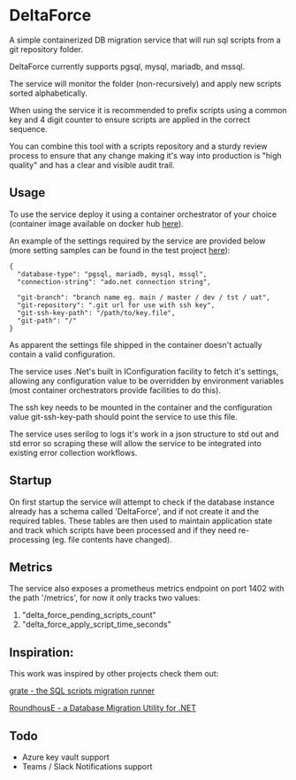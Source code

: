 # DeltaForce
A simple containerized DB migration service that will run sql scripts from a git repository folder.

DeltaForce currently supports pgsql, mysql, mariadb, and mssql.

The service will monitor the folder (non-recursively) and apply new scripts sorted alphabetically. 

When using the service it is recommended to prefix scripts using a common key and 4 digit counter to ensure scripts are applied in the correct sequence.

You can combine this tool with a scripts repository and a sturdy review process to ensure that any change making it's way into production is "high quality" and has a clear and visible audit trail.

## Usage
To use the service deploy it using a container orchestrator of your choice (container image available on docker hub [here](https://hub.docker.com/repository/docker/henrikdk/delta-force)). 

An example of the settings required by the service are provided below (more setting samples can be found in the test project [here](https://github.com/HenrikDK/DeltaForce/tree/main/DeltaForce.Test)):
```
{
  "database-type": "pgsql, mariadb, mysql, mssql",
  "connection-string": "ado.net connection string",
  
  "git-branch": "branch name eg. main / master / dev / tst / uat",
  "git-repository": ".git url for use with ssh key",
  "git-ssh-key-path": "/path/to/key.file",
  "git-path": "/"
}
```

As apparent the settings file shipped in the container doesn't actually contain a valid configuration.

The service uses .Net's built in IConfiguration facility to fetch it's settings, allowing any configuration value to be overridden by environment variables (most container orchestrators provide facilities to do this). 

The ssh key needs to be mounted in the container and the configuration value git-ssh-key-path should point the service to use this file.

The service uses serilog to logs it's work in a json structure to std out and std error so scraping these will allow the service to be integrated into existing error collection workflows.

## Startup
On first startup the service will attempt to check if the database instance already has a schema called 'DeltaForce', and if not create it and the required tables. These tables are then used to maintain application state and track which scripts have been processed and if they need re-processing (eg. file contents have changed).

## Metrics
The service also exposes a prometheus metrics endpoint on port 1402 with the path '/metrics', for now it only tracks two values:

1.  "delta_force_pending_scripts_count"
2.  "delta_force_apply_script_time_seconds"

## Inspiration: 
This work was inspired by other projects check them out:

[grate - the SQL scripts migration runner](https://github.com/erikbra/grate)

[RoundhousE - a Database Migration Utility for .NET](https://github.com/chucknorris/roundhouse)

## Todo

- Azure key vault support
- Teams / Slack Notifications support
